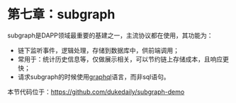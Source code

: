 # 第七章：subgraph
subgraph是DAPP领域最重要的基建之一，主流协议都在使用，其功能为：
- 链下监听事件，逻辑处理，存储到数据库中，供前端调用；
- 常用于：统计历史信息等，仅做展示相关，可以节约链上存储成本，且响应更快；
- 请求subgraph的时候使用[graphql](https://thegraph.com/docs/en/querying/graphql-api/)语言，而非sql语句。

本节代码位于：https://github.com/dukedaily/subgraph-demo
